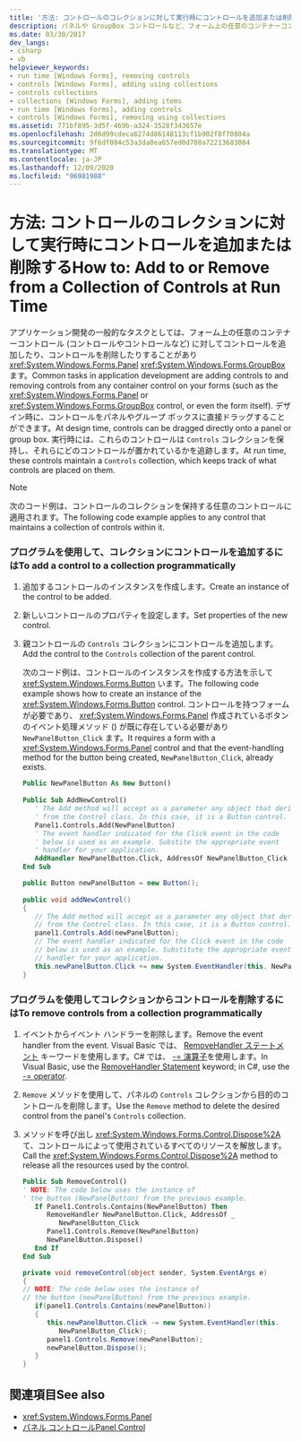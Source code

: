 ```yaml
---
title: '方法: コントロールのコレクションに対して実行時にコントロールを追加または削除する'
description: パネルや GroupBox コントロールなど、フォーム上の任意のコンテナーコントロールにコントロールを追加したり、コントロールを削除したりする方法について説明します。
ms.date: 03/30/2017
dev_langs:
- csharp
- vb
helpviewer_keywords:
- run time [Windows Forms], removing controls
- controls [Windows Forms], adding using collections
- controls collections
- collections [Windows Forms], adding items
- run time [Windows Forms], adding controls
- controls [Windows Forms], removing using collections
ms.assetid: 771bf895-3d5f-469b-a324-3528f343657e
ms.openlocfilehash: 2d6d99cdeca6274d86148113cf1b902f8f70804a
ms.sourcegitcommit: 9f6df084c53a3da0ea657ed0d708a72213683084
ms.translationtype: MT
ms.contentlocale: ja-JP
ms.lasthandoff: 12/09/2020
ms.locfileid: "96981988"
---
```

# <a name="how-to-add-to-or-remove-from-a-collection-of-controls-at-run-time"></a><span data-ttu-id="18a6b-103">方法: コントロールのコレクションに対して実行時にコントロールを追加または削除する</span><span class="sxs-lookup"><span data-stu-id="18a6b-103">How to: Add to or Remove from a Collection of Controls at Run Time</span></span>

<span data-ttu-id="18a6b-104">アプリケーション開発の一般的なタスクとしては、フォーム上の任意のコンテナーコントロール (コントロールやコントロールなど) に対してコントロールを追加したり、コントロールを削除したりすることがあり <xref:System.Windows.Forms.Panel> <xref:System.Windows.Forms.GroupBox> ます。</span><span class="sxs-lookup"><span data-stu-id="18a6b-104">Common tasks in application development are adding controls to and removing controls from any container control on your forms (such as the <xref:System.Windows.Forms.Panel> or <xref:System.Windows.Forms.GroupBox> control, or even the form itself).</span></span> <span data-ttu-id="18a6b-105">デザイン時に、コントロールをパネルやグループ ボックスに直接ドラッグすることができます。</span><span class="sxs-lookup"><span data-stu-id="18a6b-105">At design time, controls can be dragged directly onto a panel or group box.</span></span> <span data-ttu-id="18a6b-106">実行時には、これらのコントロールは `Controls` コレクションを保持し、それらにどのコントロールが置かれているかを追跡します。</span><span class="sxs-lookup"><span data-stu-id="18a6b-106">At run time, these controls maintain a `Controls` collection, which keeps track of what controls are placed on them.</span></span>  
  
> [!NOTE]
> <span data-ttu-id="18a6b-107">次のコード例は、コントロールのコレクションを保持する任意のコントロールに適用されます。</span><span class="sxs-lookup"><span data-stu-id="18a6b-107">The following code example applies to any control that maintains a collection of controls within it.</span></span>  
  
### <a name="to-add-a-control-to-a-collection-programmatically"></a><span data-ttu-id="18a6b-108">プログラムを使用して、コレクションにコントロールを追加するには</span><span class="sxs-lookup"><span data-stu-id="18a6b-108">To add a control to a collection programmatically</span></span>  
  
1. <span data-ttu-id="18a6b-109">追加するコントロールのインスタンスを作成します。</span><span class="sxs-lookup"><span data-stu-id="18a6b-109">Create an instance of the control to be added.</span></span>  
  
2. <span data-ttu-id="18a6b-110">新しいコントロールのプロパティを設定します。</span><span class="sxs-lookup"><span data-stu-id="18a6b-110">Set properties of the new control.</span></span>  
  
3. <span data-ttu-id="18a6b-111">親コントロールの `Controls` コレクションにコントロールを追加します。</span><span class="sxs-lookup"><span data-stu-id="18a6b-111">Add the control to the `Controls` collection of the parent control.</span></span>  
  
     <span data-ttu-id="18a6b-112">次のコード例は、コントロールのインスタンスを作成する方法を示して <xref:System.Windows.Forms.Button> います。</span><span class="sxs-lookup"><span data-stu-id="18a6b-112">The following code example shows how to create an instance of the <xref:System.Windows.Forms.Button> control.</span></span> <span data-ttu-id="18a6b-113">コントロールを持つフォームが必要であり、 <xref:System.Windows.Forms.Panel> 作成されているボタンのイベント処理メソッド () が既に存在している必要があり `NewPanelButton_Click` ます。</span><span class="sxs-lookup"><span data-stu-id="18a6b-113">It requires a form with a <xref:System.Windows.Forms.Panel> control and that the event-handling method for the button being created, `NewPanelButton_Click`, already exists.</span></span>  
  
    ```vb  
    Public NewPanelButton As New Button()  
  
    Public Sub AddNewControl()  
       ' The Add method will accept as a parameter any object that derives  
       ' from the Control class. In this case, it is a Button control.  
       Panel1.Controls.Add(NewPanelButton)  
       ' The event handler indicated for the Click event in the code
       ' below is used as an example. Substite the appropriate event  
       ' handler for your application.  
       AddHandler NewPanelButton.Click, AddressOf NewPanelButton_Click  
    End Sub  
    ```  
  
    ```csharp  
    public Button newPanelButton = new Button();  
  
    public void addNewControl()  
    {
       // The Add method will accept as a parameter any object that derives  
       // from the Control class. In this case, it is a Button control.  
       panel1.Controls.Add(newPanelButton);  
       // The event handler indicated for the Click event in the code
       // below is used as an example. Substitute the appropriate event  
       // handler for your application.  
       this.newPanelButton.Click += new System.EventHandler(this. NewPanelButton_Click);  
    }  
    ```  
  
### <a name="to-remove-controls-from-a-collection-programmatically"></a><span data-ttu-id="18a6b-114">プログラムを使用してコレクションからコントロールを削除するには</span><span class="sxs-lookup"><span data-stu-id="18a6b-114">To remove controls from a collection programmatically</span></span>  
  
1. <span data-ttu-id="18a6b-115">イベントからイベント ハンドラーを削除します。</span><span class="sxs-lookup"><span data-stu-id="18a6b-115">Remove the event handler from the event.</span></span> <span data-ttu-id="18a6b-116">Visual Basic では、 [RemoveHandler ステートメント](/dotnet/visual-basic/language-reference/statements/removehandler-statement) キーワードを使用します。C# では、 [-= 演算子](/dotnet/csharp/language-reference/operators/subtraction-operator)を使用します。</span><span class="sxs-lookup"><span data-stu-id="18a6b-116">In Visual Basic, use the [RemoveHandler Statement](/dotnet/visual-basic/language-reference/statements/removehandler-statement) keyword; in C#, use the [-= operator](/dotnet/csharp/language-reference/operators/subtraction-operator).</span></span>  
  
2. <span data-ttu-id="18a6b-117">`Remove` メソッドを使用して、パネルの `Controls` コレクションから目的のコントロールを削除します。</span><span class="sxs-lookup"><span data-stu-id="18a6b-117">Use the `Remove` method to delete the desired control from the panel's `Controls` collection.</span></span>  
  
3. <span data-ttu-id="18a6b-118">メソッドを呼び出し <xref:System.Windows.Forms.Control.Dispose%2A> て、コントロールによって使用されているすべてのリソースを解放します。</span><span class="sxs-lookup"><span data-stu-id="18a6b-118">Call the <xref:System.Windows.Forms.Control.Dispose%2A> method to release all the resources used by the control.</span></span>  
  
    ```vb  
    Public Sub RemoveControl()  
    ' NOTE: The code below uses the instance of
    ' the button (NewPanelButton) from the previous example.  
       If Panel1.Controls.Contains(NewPanelButton) Then  
          RemoveHandler NewPanelButton.Click, AddressOf _
             NewPanelButton_Click  
          Panel1.Controls.Remove(NewPanelButton)  
          NewPanelButton.Dispose()  
       End If  
    End Sub  
    ```  
  
    ```csharp  
    private void removeControl(object sender, System.EventArgs e)  
    {  
    // NOTE: The code below uses the instance of
    // the button (newPanelButton) from the previous example.  
       if(panel1.Controls.Contains(newPanelButton))  
       {  
          this.newPanelButton.Click -= new System.EventHandler(this.
             NewPanelButton_Click);  
          panel1.Controls.Remove(newPanelButton);  
          newPanelButton.Dispose();  
       }  
    }  
    ```  
  
## <a name="see-also"></a><span data-ttu-id="18a6b-119">関連項目</span><span class="sxs-lookup"><span data-stu-id="18a6b-119">See also</span></span>

- <xref:System.Windows.Forms.Panel>
- [<span data-ttu-id="18a6b-120">パネル コントロール</span><span class="sxs-lookup"><span data-stu-id="18a6b-120">Panel Control</span></span>](panel-control-windows-forms.md)
